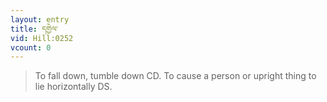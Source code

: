 ```yaml
---
layout: entry
title: དགྱེལ་
vid: Hill:0252
vcount: 0
---
```

> To fall down, tumble down CD\. To cause a person or upright thing to lie horizontally DS\.


